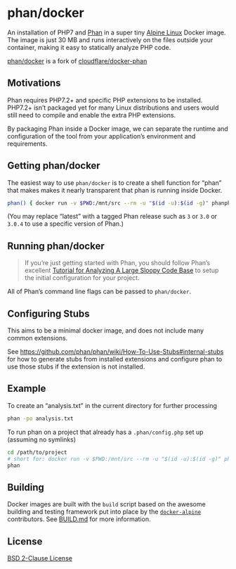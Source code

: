 # phan/docker

An installation of PHP7 and [Phan][phan] in a super tiny [Alpine Linux][alpine]
Docker image. The image is just 30 MB and runs interactively on the files
outside your container, making it easy to statically analyze PHP code.

[phan/docker](https://github.com/phan/docker) is a fork of [cloudflare/docker-phan](cloudflare-docker-phan)

## Motivations

Phan requires PHP7.2+ and specific PHP extensions to be installed. PHP7.2+ isn’t
packaged yet for many Linux distributions and users would still need to compile
and enable the extra PHP extensions.

By packaging Phan inside a Docker image, we can separate the runtime and
configuration of the tool from your application’s environment and requirements.

## Getting phan/docker

The easiest way to use `phan/docker` is to create a shell function for “phan”
that makes makes it nearly transparent that phan is running inside Docker.

```sh
phan() { docker run -v $PWD:/mnt/src --rm -u "$(id -u):$(id -g)" phanphp/phan:latest $@; return $?; }
```

(You may replace “latest” with a tagged Phan release such as `3` or `3.0` or `3.0.4` to use a specific version of Phan.)

## Running phan/docker
> If you’re just getting started with Phan, you should follow Phan’s excellent
[Tutorial for Analyzing A Large Sloopy Code Base][phan-tutorial] to setup the
initial configuration for your project.

All of Phan’s command line flags can be passed to `phan/docker`.

## Configuring Stubs

This aims to be a minimal docker image, and does not include many common extensions.

See https://github.com/phan/phan/wiki/How-To-Use-Stubs#internal-stubs for how to generate stubs from installed extensions and configure phan to use those stubs if the extension is not installed.

## Example

To create an “analysis.txt” in the current directory for further processing

``` sh
phan -po analysis.txt
```

To run phan on a project that already has a `.phan/config.php` set up (assuming no symlinks)

```sh
cd /path/to/project
# short for: docker run -v $PWD:/mnt/src --rm -u "$(id -u):$(id -g)" phanphp/phan:latest
phan
```

## Building

Docker images are built with the `build` script based on the awesome building
and testing framework put into place by the [`docker-alpine`][docker-alpine]
contributors. See [BUILD.md][build-docs] for more information.

## License

[BSD 2-Clause License][bsd-2-clause]

[phan]: https://github.com/phan/phan
[alpine]: http://www.alpinelinux.org/
[phan-tutorial]: https://github.com/phan/phan/wiki/Tutorial-for-Analyzing-a-Large-Sloppy-Code-Base
[docker-alpine]: https://github.com/gliderlabs/docker-alpine
[build-docs]: BUILD.md
[bsd-2-clause]: https://tldrlegal.com/license/bsd-2-clause-license-(freebsd)#summary
[cloudflare-docker-phan]: https://github.com/cloudflare/docker-phan
